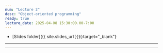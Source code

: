 ```yaml
---
num: "Lecture 2"
desc: "Object-oriented programming"
ready: true
lecture_date: 2025-04-08 15:30:00.00-7:00
---
```


* [Slides folder]({{ site.slides_url }}){:target="_blank"}

---

---
